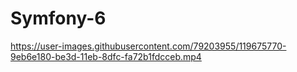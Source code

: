 # Symfony-6
https://user-images.githubusercontent.com/79203955/119675770-9eb6e180-be3d-11eb-8dfc-fa72b1fdcceb.mp4

